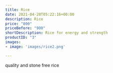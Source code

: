 ```yaml
---
title: Rice
date: 2021-04-20T05:22:16+00:00
description: Rice
price: "800"
priceBefore: "900"
shortDescription: Rice for energy and strength
productID: "3"
images:
- image: 'images/rice2.png'

---
```

quality and stone free rice